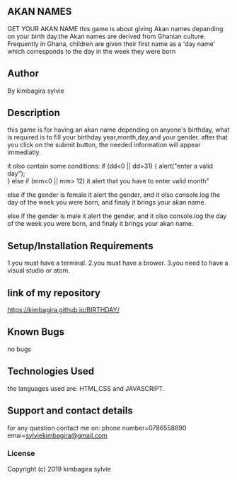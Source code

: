 ## AKAN NAMES
GET YOUR AKAN NAME
this game is about giving  Akan names  depanding on your birth day.the Akan names are derived from Ghanian culture. Frequently in Ghana, children are given their first name as a 'day name' which corresponds to the day in the week they were born
## Author
 By kimbagira sylvie
## Description
this game is for having an akan name depending on anyone's birthday,
what is required is to fill your birthday year,month,day,and your gender.
after that you click on the submit button, the needed information will appear immediatly.

it olso contain some conditions:
if (dd<0 || dd>31) {
        alert("enter a valid day");  
      }
      else if (mm<0 || mm> 12)
        it alert that you have to enter valid month"
    
   else if the gender is female
        it alert the gender,
        and it olso console.log the day of the week you were born,
        and finaly  it brings your akan name.
        
    
   else if the gender is male
        it alert the gender,
        and it olso console.log the day of the week you were born,
        and finaly  it brings your akan name.
## Setup/Installation Requirements
1.you must have a terminal.
2.you must have a brower.
3.you need to have a visual  studio or atom.
## link of my repository
 https://kimbagira.github.io/BIRTHDAY/
## Known Bugs
no bugs 
## Technologies Used
 the languages used are:
 HTML,CSS and JAVASCRIPT.
## Support and contact details
for any question contact me on:
phone number=0786558890
emai=sylviekimbagira@gmail.com
### License
Copyright (c) 2019 kimbagira sylvie
